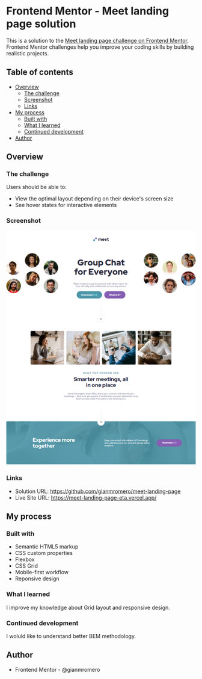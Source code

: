 # Frontend Mentor - Meet landing page solution

This is a solution to the [Meet landing page challenge on Frontend Mentor](https://www.frontendmentor.io/challenges/meet-landing-page-rbTDS6OUR). Frontend Mentor challenges help you improve your coding skills by building realistic projects. 

## Table of contents

- [Overview](#overview)
  - [The challenge](#the-challenge)
  - [Screenshot](#screenshot)
  - [Links](#links)
- [My process](#my-process)
  - [Built with](#built-with)
  - [What I learned](#what-i-learned)
  - [Continued development](#continued-development)
- [Author](#author)

## Overview

### The challenge

Users should be able to:

- View the optimal layout depending on their device's screen size
- See hover states for interactive elements

### Screenshot

![](./screenshot.jpg)

### Links

- Solution URL: https://github.com/gianmromero/meet-landing-page
- Live Site URL: https://meet-landing-page-eta.vercel.app/

## My process

### Built with

- Semantic HTML5 markup
- CSS custom properties
- Flexbox
- CSS Grid
- Mobile-first workflow
- Reponsive design

### What I learned

I improve my knowledge about Grid layout and responsive design.

### Continued development

I woluld like to understand better BEM methodology.

## Author

- Frontend Mentor - @gianmromero
